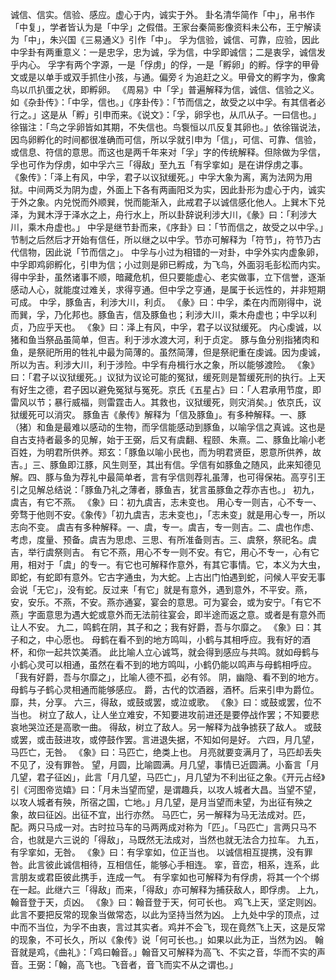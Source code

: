 诚信、信实。信验、感应。虚心于内，诚实于外。
卦名清华简作「中」，帛书作「中复」，学者皆认为是「中孚」之假借。王家台秦简影像资料未公布，王宁解读为「中」，朱兴国《三易通义》引作「中」。
孚为信验，诚信、可靠，应验，因此中孚卦有两重意义：一是忠孚，忠为诚，孚为信，中孚即诚信；二是衷孚，诚信发乎内心。
孚字有两个字源，一是「俘虏」的俘，一是「孵卵」的孵。俘字的甲骨文或是以单手或双手抓住小孩，与通。偏旁彳为追赶之义。甲骨文的孵字为，像禽鸟以爪扒蛋之状，即孵卵。
《周易》中「孚」普遍解释为信，诚信、信验之义。如《杂卦传》：「中孚，信也。」《序卦传》：「节而信之，故受之以中孚。有其信者必行之。」这是从「孵」引申而来。《说文》：「孚，卵孚也，从爪从子。一曰信也。」徐锴注：「鸟之孚卵皆如其期，不失信也。鸟袌恒以爪反复其卵也。」依徐锴说法，因鸟卵孵化的时间都很准确而可信，所以孚就引申为「信」，可信、可靠、信验，或信息、符信的意思。而这也是两千年来对「孚」字的传统解释。但除做为孚信，孚也可作为俘虏，如中孚六三「得敌」至九五「有孚挛如」是在讲俘虏之事。
《象传》：「泽上有风，中孚，君子以议狱缓死。」中孚大象为离，离为法网为用狱。中间两爻为阴为虚，外面上下各有两画阳爻为实，因此卦形为虚心于内，诚实于外之象。内兑悦而外顺巽，悦而能渐入，此戒君子以诚信感化他人。上巽木下兑泽，为巽木浮于泽水之上，舟行水上，所以卦辞说利涉大川，《彖》曰：「利涉大川，乘木舟虚也。」
中孚是继节卦而来，《序卦》曰：「节而信之，故受之以中孚。」节制之后然后才开始有信任，所以继之以中孚。节亦可解释为「符节」，符节乃古代信物，因此说「节而信之」。
中孚与小过为相错的一对卦，中孚外实内虚象卵，中孚即鸡卵孵化，引申为信；小过则是卵已孵成，为飞鸟，外面羽毛彭松而内实。
得中孚卦，虽然诸事不顺，暗藏危机，但只要能虚心、老实做事，立下信誉，逐渐感动人心，就能度过难关，求得亨通。但中孚之亨通，是属于长远性的，并非短期可成。
中孚，豚鱼吉，利涉大川，利贞。
《彖》曰：中孚，柔在内而刚得中，说而巽，孚，乃化邦也。豚鱼吉，信及豚鱼也；利涉大川，乘木舟虚也；中孚以利贞，乃应乎天也。
《象》曰：泽上有风，中孚，君子以议狱缓死。
内心虔诚，以猪和鱼当祭品虽简单，但吉。利于涉水渡大河，利于贞定。
豚与鱼分别指猪肉和鱼，是祭祀所用的牲礼中最为简薄的。虽然简薄，但是祭祀重在虔诚。因为虔诚，所以为吉。利涉大川，利于涉险。中孚有舟楫行水之象，所以能够渡险。
《象》曰：「君子以议狱缓死。」议狱为议论可能的冤狱，缓死则是暂缓死刑的执行。上天有好生之德，君子因以避免冤狱与冤死。京氏《五星占》曰：「人君承用节度，即雷风以节；暴行威福，则雷霆击人。其救也，议狱缓死，则灾消矣。」依京氏，议狱缓死可以消灾。
豚鱼吉《彖传》解释为「信及豚鱼」。有多种解释。一、豚（猪）和鱼是最难以感动的生物，而孚信能感动到豚鱼，以喻孚信之真诚。这也是自古支持者最多的见解，始于王弼，后又有虞翻、程颐、朱熹。二、豚鱼比喻小老百姓，为明君所供养。郑玄：「豚鱼以喻小民也，而为明君贤臣，恩意所供养，故吉。」三、豚鱼即江豚，风生则至，其出有信。孚信有如豚鱼之随风，此来知德见解。四、豚与鱼为荐礼中最简单者，言有孚信则荐礼虽薄，也可得保祐。高亨引王引之见解总结说：「豚鱼乃礼之薄者，豚鱼吉，犹言虽豚鱼之荐亦吉也。」
初九，虞吉，有它不燕。
《象》曰：初九虞吉，志未变也。
用心专一则吉，心不专一、旁骛于他则不安。《象传》「初九虞吉，志未变也」，「志未变」就是用心专一，所以志向不变。
虞吉有多种解释。一、虞，专一。虞吉，专一则吉。二、虞也作虑、考虑，度量、预备。虞吉为思虑、三思、有所准备则吉。三、虞祭，祭祀名。虞吉，举行虞祭则吉。
有它不燕，用心不专一则不安。有它，用心不专一，心有它用，相对于「虞」的专一。有它也可解释作意外，有其它事情。它，本义为大虫，即蛇，有蛇即有意外。它古字通虫，为大蛇。上古出门怕遇到蛇，问候人平安无事会说「无它」，没有蛇。反过来「有它」就是有意外，遇到意外，不平安。燕，安，安乐。不燕，不安。燕亦通宴，宴会的意思。可为宴会，或为安宁。「有它不燕」字面意思为遇大蛇或意外而无法前往宴会，即半途而返之意。或者是有意外而让人不安。
九二，鸣鹤在阴，其子和之；我有好爵，吾与尔靡之。
《象》曰：其子和之，中心愿也。
母鹤在看不到的地方鸣叫，小鹤与其相呼应。我有好的酒杯，和你一起共饮美酒。
此比喻人立心诚笃，就会得到感应与共鸣。就如母鹤与小鹤心灵可以相通，虽然在看不到的地方鸣叫，小鹤仍能以鸣声与母鹤相呼应。「我有好爵，吾与尔靡之」，比喻人德不孤，必有邻。
阴，幽隐、看不到的地方。母鹤与子鹤心灵相通而能够感应。
爵，古代的饮酒器，酒杯。后来引申为爵位。靡，共，分享。
六三，得敌，或鼓或罢，或泣或歌。
《象》曰：或鼓或罢，位不当也。
树立了敌人，让人坐立难安，不知要进攻前进还是要停战作罢；不知要悲哀地哭泣还是高歌一曲。
得敌，树立了敌人。另一解释为战争掳获了敌人。
或鼓或罢，或击鼓进攻，或停鼓作罢。言进退失据，不知如何是好。
六四，月几望，马匹亡，无咎。
《象》曰：马匹亡，绝类上也。
月亮就要变满月了，马匹却丢失不见了，没有罪咎。
望，月圆，比喻圆满。月几望，事情已近圆满。小畜言「月几望，君子征凶」，此言「月几望，马匹亡」，月几望为不利出征之象。《开元占经》引《河图帝览嬉》曰：「月未当望而望，是谓趣兵，以攻人城者大昌。当望不望，以攻人城者有殃，所宿之国，亡地。」月几望，是月当望而未望，为出征有殃之象，故曰征凶。出征不宜，出行亦然。
马匹亡，另一解释为马无法成对。匹，配。两只马成一对。古时拉马车的马两两成对称为「匹」。「马匹亡」言两只马不合，也就是六三说的「得敌」，马既然无法成对，当然也就无法合力拉车。
九五，有孚挛如，无咎。
《象》曰：有孚挛如，位正当也。
以诚信相互提携，没有罪咎。此言彼此诚信相待，互相信任，能够心手相连。
挛，音峦，相系，连系，此言朋友或君臣彼此携手，连成一气。
有孚挛如也可解释为有俘虏，将其一个个绑在一起。此继六三「得敌」而来，「得敌」亦可解释为捕获敌人，即俘虏。
上九，翰音登于天，贞凶。
《象》曰：翰音登于天，何可长也。
鸡飞上天，坚定则凶。此言不要把反常的现象当做常态，以此为坚持当然为凶。
上九处中孚的顶点，过中而不当位，为孚不由衷，言过其实者。鸡并不会飞，现在竟然飞上天，这是反常的现象，不可长久，所以《象传》说「何可长也。」如果以此为正，当然为凶。
翰音就是鸡，《曲礼》：「鸡曰翰音。」翰音又可解释为高飞、不实之音，华而不实的声音。王弼：「翰，高飞也。飞音者，音飞而实不从之谓也。」